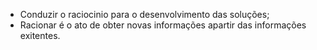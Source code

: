 - Conduzir o raciocinio para o desenvolvimento das soluções;
- Racionar é o ato de obter novas informações apartir das informações exitentes.
